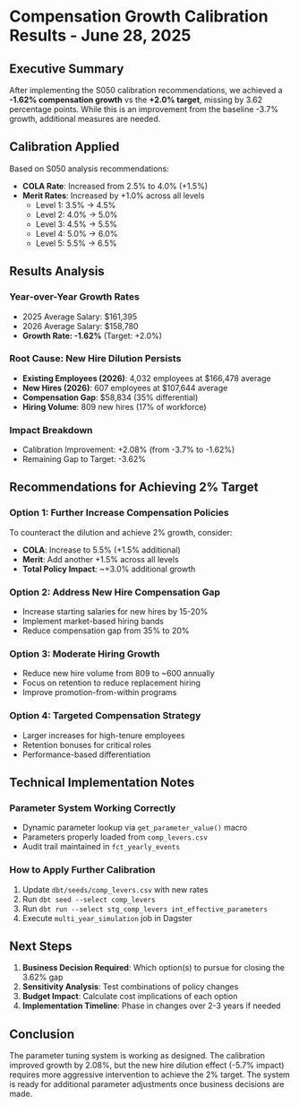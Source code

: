 # Compensation Growth Calibration Results - June 28, 2025

## Executive Summary

After implementing the S050 calibration recommendations, we achieved a **-1.62% compensation growth** vs the **+2.0% target**, missing by 3.62 percentage points. While this is an improvement from the baseline -3.7% growth, additional measures are needed.

## Calibration Applied

Based on S050 analysis recommendations:
- **COLA Rate**: Increased from 2.5% to 4.0% (+1.5%)
- **Merit Rates**: Increased by +1.0% across all levels
  - Level 1: 3.5% → 4.5%
  - Level 2: 4.0% → 5.0%
  - Level 3: 4.5% → 5.5%
  - Level 4: 5.0% → 6.0%
  - Level 5: 5.5% → 6.5%

## Results Analysis

### Year-over-Year Growth Rates
- 2025 Average Salary: $161,395
- 2026 Average Salary: $158,780
- **Growth Rate: -1.62%** (Target: +2.0%)

### Root Cause: New Hire Dilution Persists
- **Existing Employees (2026)**: 4,032 employees at $166,478 average
- **New Hires (2026)**: 607 employees at $107,644 average
- **Compensation Gap**: $58,834 (35% differential)
- **Hiring Volume**: 809 new hires (17% of workforce)

### Impact Breakdown
- Calibration Improvement: +2.08% (from -3.7% to -1.62%)
- Remaining Gap to Target: -3.62%

## Recommendations for Achieving 2% Target

### Option 1: Further Increase Compensation Policies
To counteract the dilution and achieve 2% growth, consider:
- **COLA**: Increase to 5.5% (+1.5% additional)
- **Merit**: Add another +1.5% across all levels
- **Total Policy Impact**: ~+3.0% additional growth

### Option 2: Address New Hire Compensation Gap
- Increase starting salaries for new hires by 15-20%
- Implement market-based hiring bands
- Reduce compensation gap from 35% to 20%

### Option 3: Moderate Hiring Growth
- Reduce new hire volume from 809 to ~600 annually
- Focus on retention to reduce replacement hiring
- Improve promotion-from-within programs

### Option 4: Targeted Compensation Strategy
- Larger increases for high-tenure employees
- Retention bonuses for critical roles
- Performance-based differentiation

## Technical Implementation Notes

### Parameter System Working Correctly
- Dynamic parameter lookup via `get_parameter_value()` macro
- Parameters properly loaded from `comp_levers.csv`
- Audit trail maintained in `fct_yearly_events`

### How to Apply Further Calibration
1. Update `dbt/seeds/comp_levers.csv` with new rates
2. Run `dbt seed --select comp_levers`
3. Run `dbt run --select stg_comp_levers int_effective_parameters`
4. Execute `multi_year_simulation` job in Dagster

## Next Steps

1. **Business Decision Required**: Which option(s) to pursue for closing the 3.62% gap
2. **Sensitivity Analysis**: Test combinations of policy changes
3. **Budget Impact**: Calculate cost implications of each option
4. **Implementation Timeline**: Phase in changes over 2-3 years if needed

## Conclusion

The parameter tuning system is working as designed. The calibration improved growth by 2.08%, but the new hire dilution effect (-5.7% impact) requires more aggressive intervention to achieve the 2% target. The system is ready for additional parameter adjustments once business decisions are made.
